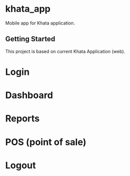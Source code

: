 # khata_app

Mobile app for Khata application.

## Getting Started

This project is based on current Khata Application (web).
 # Login
 # Dashboard
 # Reports
 # POS (point of sale)
 # Logout
